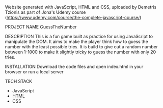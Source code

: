 Website generated with JavaScript, HTML and CSS, uploaded by Demetris Tzionis as part of Jona's Udemy course (https://www.udemy.com/course/the-complete-javascript-course/)

PROJECT NAME
GuessTheNumber

DESCRIPTION
This is a fun game built as practice for using JavaScript to manipulate the DOM. It aims to make the player think how to guess the number with the least possible tries. It is build to give out a random number between 1-1000 to make it slightly tricky to guess the number with only 20 tries.

INSTALLATION
Download the code files and open index.html in your browser or run a local server

TECH STACK

- JavaScript
- HTML
- CSS
